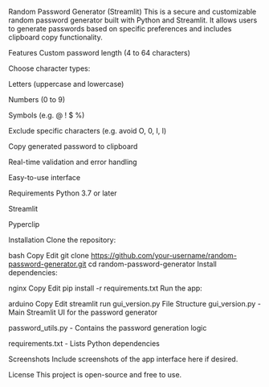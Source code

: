 Random Password Generator (Streamlit)
This is a secure and customizable random password generator built with Python and Streamlit. It allows users to generate passwords based on specific preferences and includes clipboard copy functionality.

Features
Custom password length (4 to 64 characters)

Choose character types:

Letters (uppercase and lowercase)

Numbers (0 to 9)

Symbols (e.g. @ ! $ %)

Exclude specific characters (e.g. avoid O, 0, I, l)

Copy generated password to clipboard

Real-time validation and error handling

Easy-to-use interface

Requirements
Python 3.7 or later

Streamlit

Pyperclip

Installation
Clone the repository:

bash
Copy
Edit
git clone https://github.com/your-username/random-password-generator.git
cd random-password-generator
Install dependencies:

nginx
Copy
Edit
pip install -r requirements.txt
Run the app:

arduino
Copy
Edit
streamlit run gui_version.py
File Structure
gui_version.py - Main Streamlit UI for the password generator

password_utils.py - Contains the password generation logic

requirements.txt - Lists Python dependencies

Screenshots
Include screenshots of the app interface here if desired.

License
This project is open-source and free to use.


